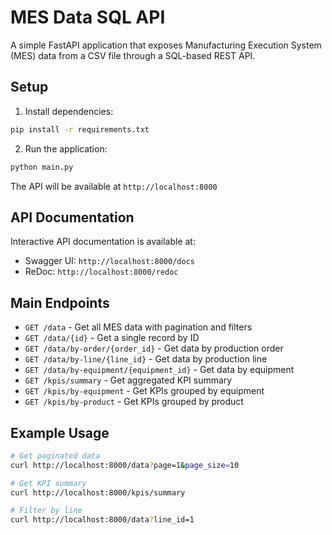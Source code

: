 # MES Data SQL API

A simple FastAPI application that exposes Manufacturing Execution System (MES) data from a CSV file through a SQL-based REST API.

## Setup

1. Install dependencies:
```bash
pip install -r requirements.txt
```

2. Run the application:
```bash
python main.py
```

The API will be available at `http://localhost:8000`

## API Documentation

Interactive API documentation is available at:
- Swagger UI: `http://localhost:8000/docs`
- ReDoc: `http://localhost:8000/redoc`

## Main Endpoints

- `GET /data` - Get all MES data with pagination and filters
- `GET /data/{id}` - Get a single record by ID
- `GET /data/by-order/{order_id}` - Get data by production order
- `GET /data/by-line/{line_id}` - Get data by production line
- `GET /data/by-equipment/{equipment_id}` - Get data by equipment
- `GET /kpis/summary` - Get aggregated KPI summary
- `GET /kpis/by-equipment` - Get KPIs grouped by equipment
- `GET /kpis/by-product` - Get KPIs grouped by product

## Example Usage

```bash
# Get paginated data
curl http://localhost:8000/data?page=1&page_size=10

# Get KPI summary
curl http://localhost:8000/kpis/summary

# Filter by line
curl http://localhost:8000/data?line_id=1
```